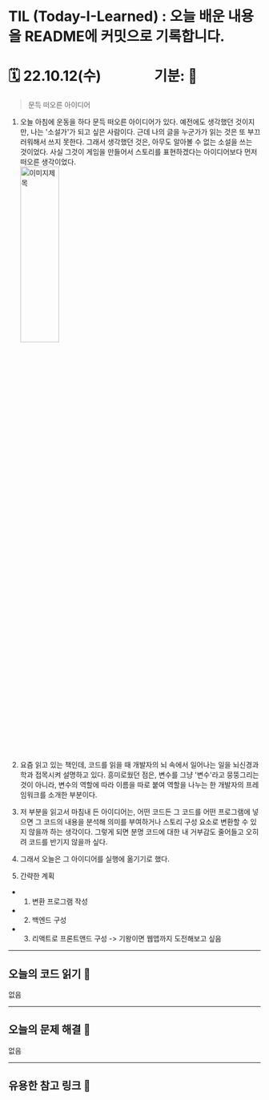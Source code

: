 
# TIL (Today-I-Learned) : 오늘 배운 내용을 README에 커밋으로 기록합니다.

<!-- 1️⃣ 날짜 및 기분 작성 -->
# 🗓 22.10.12(수) &nbsp;&nbsp;&nbsp;&nbsp;&nbsp;&nbsp;&nbsp;&nbsp;&nbsp;&nbsp;&nbsp;&nbsp;&nbsp;&nbsp; 기분: 🦾





<!-- 2️⃣ 대표문장 작성 -->


<!-- 강조라인 -->


<!-- 3️⃣ 배운 내용 요약 -->
<!-- > 소프트 스킬
1. flappy-bird 파트 완강
  * 응용해서 개별 프로젝트 시작
   -->
> 문득 떠오른 아이디어
1. 오늘 아침에 운동을 하다 문득 떠오른 아이디어가 있다. 예전에도 생각했던 것이지만, 나는 '소설가'가 되고 싶은 사람이다. 근데 나의 글을 누군가가 읽는 것은 또 부끄러워해서 쓰지 못한다. 그래서 생각했던 것은, 아무도 알아볼 수 없는 소설을 쓰는 것이었다. 사실 그것이 게임을 만들어서 스토리를 표현하겠다는 아이디어보다 먼저 떠오른 생각이었다.    
   <img src="../src/image/221012/221012수.png" width="40%" height="30%" title="100px" alt="이미지제목"></img>     

2. 요즘 읽고 있는 책인데, 코드를 읽을 때 개발자의 뇌 속에서 일어나는 일을 뇌신경과학과 접목시켜 설명하고 있다. 흥미로웠던 점은, 변수를 그냥 '변수'라고 뭉뚱그리는 것이 아니라, 변수의 역할에 따라 이름을 따로 붙여 역할을 나누는 한 개발자의 프레임워크를 소개한 부분이다. </br>
3. 저 부분을 읽고서 마침내 든 아이디어는, 어떤 코드든 그 코드를 어떤 프로그램에 넣으면 그 코드의 내용을 분석해 의미를 부여하거나 스토리 구성 요소로 변환할 수 있지 않을까 하는 생각이다. 그렇게 되면 분명 코드에 대한 내 거부감도 줄어들고 오히려 코드를 반기지 않을까 싶다.
4. 그래서 오늘은 그 아이디어를 실행에 옮기기로 했다.
5. 간략한 계획
  * 1. 변환 프로그램 작성
  * 2. 백엔드 구성
  * 3. 리액트로 프론트앤드 구성 -> 기왕이면 웹앱까지 도전해보고 싶음
      

***

오늘의 코드 읽기 🐝
-----
없음


***
  오늘의 문제 해결 🐛     
-------------
없음

   <!-- 참고🔗 <https://dlsdn73.tistory.com/287>   
   <img src="../src/image/220928/2this.png" width="40%" height="30%" title="100px" alt="이미지제목"></img>      -->



 


-----
유용한 참고 링크 🔗
-------------







<!-- 🔴기타 마크다운 문법 참고 -->


<!-- <헤더>

# This is a H1
## This is a H2
### This is a H3
#### This is a H4
##### This is a H5
###### This is a H6 -->



<!-- <인덱스>

1. 첫번째
2. 두번째
3. 세번째

* 빨강
  * 녹색
    * 파랑

+ 빨강
  + 녹색
    + 파랑

- 빨강
  - 녹색
    - 파랑 -->



<!-- <줄 긋기>

* * *

***

*****

- - -

--------------------------------------- -->


<!-- <인용구>

> This is a first blockqute.
>	> This is a second blockqute.
>	>	> This is a third blockqute. -->

<!-- <문자굵기>

*single asterisks*
**double asterisks**
~~cancelline~~ -->



<!-- <이미지 삽입>

<img src="./img/jesus.jpeg" width="40%" height="30%" title="100px" alt="이미지제목"></img> -->


<!-- <코드박스>

```javascript
public class BootSpringBootApplication {
  public static void main(String[] args) {
    System.out.println("Hello, Honeymon");
  }
}
``` -->

<!-- <표>

First Header  | Second Header
------------- | -------------
Content Cell  | Content Cell
Content Cell  | Content Cell
-->


<!--<링크>

<http://google.com> -->